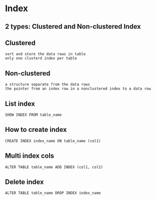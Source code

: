 # Index 

## 2 types: Clustered and Non-clustered Index

## Clustered

```
sort and store the data rows in table 
only one clusterd index per table
```

## Non-clustered

```
a structure separate from the data rows
the pointer from an index row in a nonclustered index to a data row
```

## List index

```
SHOW INDEX FROM table_name
```

## How to create index

```
CREATE INDEX index_name ON table_name (col1)
```
## Multi index cols

```
ALTER TABLE table_name ADD INDEX (col1, col2)
```

## Delete index

```
ALTER TABLE table_name DROP INDEX index_name
```